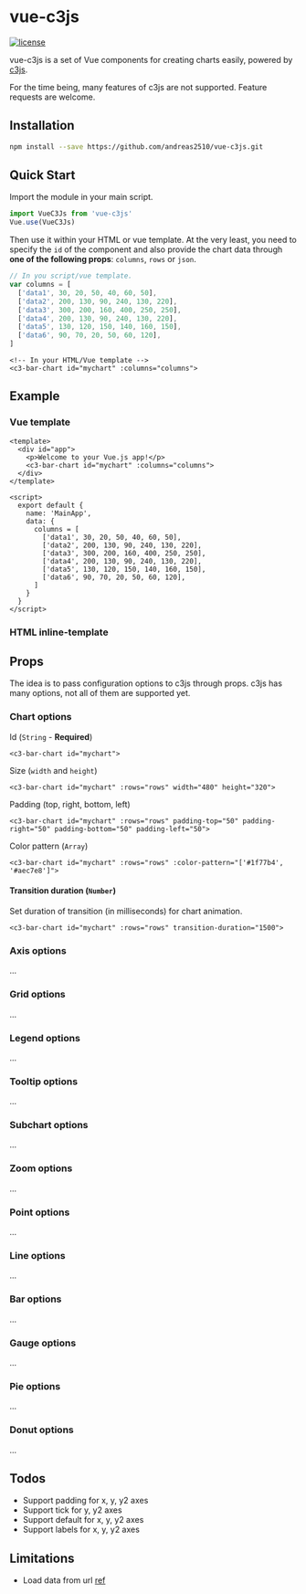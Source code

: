 # vue-c3js

[![license](https://img.shields.io/github/license/mashape/apistatus.svg)]()

vue-c3js is a set of Vue components for creating charts easily, powered by [c3js](https://github.com/c3js/c3).

For the time being, many features of c3js are not supported. Feature requests are welcome.

## Installation
```bash
npm install --save https://github.com/andreas2510/vue-c3js.git
```

## Quick Start
Import the module in your main script.
```javascript
import VueC3Js from 'vue-c3js'
Vue.use(VueC3Js)
```

Then use it within your HTML or vue template. At the very least, you need to specify the `id` of the component and also provide the chart data through **one of the following props**: `columns`, `rows` or `json`.
```javascript
// In you script/vue template.
var columns = [
  ['data1', 30, 20, 50, 40, 60, 50],
  ['data2', 200, 130, 90, 240, 130, 220],
  ['data3', 300, 200, 160, 400, 250, 250],
  ['data4', 200, 130, 90, 240, 130, 220],
  ['data5', 130, 120, 150, 140, 160, 150],
  ['data6', 90, 70, 20, 50, 60, 120],
]
```
```vue
<!-- In your HTML/Vue template -->
<c3-bar-chart id="mychart" :columns="columns">
```

## Example

### Vue template
````vue
<template>
  <div id="app">
    <p>Welcome to your Vue.js app!</p>
    <c3-bar-chart id="mychart" :columns="columns">
  </div>
</template>

<script>
  export default {
    name: 'MainApp',
    data: {
      columns = [
        ['data1', 30, 20, 50, 40, 60, 50],
        ['data2', 200, 130, 90, 240, 130, 220],
        ['data3', 300, 200, 160, 400, 250, 250],
        ['data4', 200, 130, 90, 240, 130, 220],
        ['data5', 130, 120, 150, 140, 160, 150],
        ['data6', 90, 70, 20, 50, 60, 120],
      ]
    }
  }
</script>
````

### HTML inline-template

## Props
The idea is to pass configuration options to c3js through props. c3js has many options, not all of them are supported yet.

### Chart options
Id (`String` - **Required**)
````vue
<c3-bar-chart id="mychart">
````

Size (`width` and `height`)
````vue
<c3-bar-chart id="mychart" :rows="rows" width="480" height="320">
````

Padding (top, right, bottom, left)
````vue
<c3-bar-chart id="mychart" :rows="rows" padding-top="50" padding-right="50" padding-bottom="50" padding-left="50">
````

Color pattern (`Array`)
````vue
<c3-bar-chart id="mychart" :rows="rows" :color-pattern="['#1f77b4', '#aec7e8']">
````

#### Transition duration (`Number`)
Set duration of transition (in milliseconds) for chart animation.
````vue
<c3-bar-chart id="mychart" :rows="rows" transition-duration="1500">
````

### Axis options
...

### Grid options
...

### Legend options
...

### Tooltip options
...

### Subchart options
...

### Zoom options
...

### Point options
...

### Line options
...

### Bar options
...

### Gauge options
...

### Pie options
...

### Donut options
...

## Todos
- Support padding for x, y, y2 axes
- Support tick for y, y2 axes
- Support default for x, y, y2 axes
- Support labels for x, y, y2 axes

## Limitations
- Load data from url [ref](http://c3js.org/reference.html#data-url)
